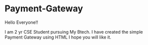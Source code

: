 # Payment-Gateway
Hello Everyone!!

I am 2 yr CSE Student pursuing My Btech.
I have created the simple Payment Gateway using HTML
I hope you will like it.
